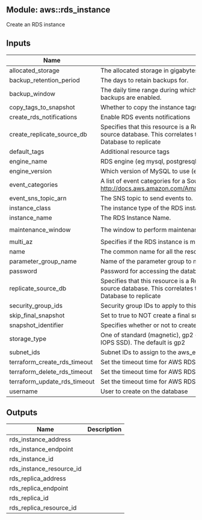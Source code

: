 ## Module: aws::rds_instance

Create an RDS instance


## Inputs

| Name | Description | Type | Default | Required |
|------|-------------|:----:|:-----:|:-----:|
| allocated_storage | The allocated storage in gigabytes. | string | `10` | no |
| backup_retention_period | The days to retain backups for. | string | `7` | no |
| backup_window | The daily time range during which automated backups are created if automated backups are enabled. | string | `01:00-03:00` | no |
| copy_tags_to_snapshot | Whether to copy the instance tags to the snapshot. | string | `true` | no |
| create_rds_notifications | Enable RDS events notifications | string | `true` | no |
| create_replicate_source_db | Specifies that this resource is a Replicate database, and to use this value as the source database. This correlates to the identifier of another Amazon RDS Database to replicate | string | `0` | no |
| default_tags | Additional resource tags | map | `<map>` | no |
| engine_name | RDS engine (eg mysql, postgresql) | string | `` | no |
| engine_version | Which version of MySQL to use (eg 5.5.46) | string | `` | no |
| event_categories | A list of event categories for a SourceType that you want to subscribe to. See http://docs.aws.amazon.com/AmazonRDS/latest/UserGuide//USER_Events.html | list | `<list>` | no |
| event_sns_topic_arn | The SNS topic to send events to. | string | `` | no |
| instance_class | The instance type of the RDS instance. | string | `db.t1.micro` | no |
| instance_name | The RDS Instance Name. | string | `` | no |
| maintenance_window | The window to perform maintenance in. | string | `Mon:04:00-Mon:06:00` | no |
| multi_az | Specifies if the RDS instance is multi-AZ | string | `false` | no |
| name | The common name for all the resources created by this module | string | - | yes |
| parameter_group_name | Name of the parameter group to make the instance a member of. | string | `` | no |
| password | Password for accessing the database. | string | `` | no |
| replicate_source_db | Specifies that this resource is a Replicate database, and to use this value as the source database. This correlates to the identifier of another Amazon RDS Database to replicate | string | `false` | no |
| security_group_ids | Security group IDs to apply to this cluster | list | - | yes |
| skip_final_snapshot | Set to true to NOT create a final snapshot when the cluster is deleted. | string | `false` | no |
| snapshot_identifier | Specifies whether or not to create this database from a snapshot. | string | `` | no |
| storage_type | One of standard (magnetic), gp2 (general purpose SSD), or io1 (provisioned IOPS SSD). The default is gp2 | string | `gp2` | no |
| subnet_ids | Subnet IDs to assign to the aws_elasticache_subnet_group | list | `<list>` | no |
| terraform_create_rds_timeout | Set the timeout time for AWS RDS creation. | string | `2h` | no |
| terraform_delete_rds_timeout | Set the timeout time for AWS RDS deletion. | string | `2h` | no |
| terraform_update_rds_timeout | Set the timeout time for AWS RDS modification. | string | `2h` | no |
| username | User to create on the database | string | `` | no |

## Outputs

| Name | Description |
|------|-------------|
| rds_instance_address |  |
| rds_instance_endpoint |  |
| rds_instance_id |  |
| rds_instance_resource_id |  |
| rds_replica_address |  |
| rds_replica_endpoint |  |
| rds_replica_id |  |
| rds_replica_resource_id |  |

